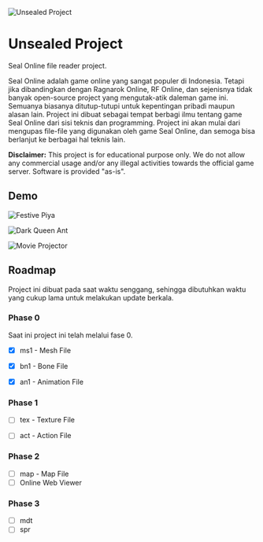 ![Unsealed Project](https://github.com/feryandi/unsealed/tree/main/docs/assets/unsealed.png)

# Unsealed Project
Seal Online file reader project. 

Seal Online adalah game online yang sangat populer di Indonesia. Tetapi jika dibandingkan dengan Ragnarok Online, RF Online, dan sejenisnya tidak banyak open-source project yang mengutak-atik daleman game ini. Semuanya biasanya ditutup-tutupi untuk kepentingan pribadi maupun alasan lain. Project ini dibuat sebagai tempat berbagi ilmu tentang game Seal Online dari sisi teknis dan programming. Project ini akan mulai dari mengupas file-file yang digunakan oleh game Seal Online, dan semoga bisa berlanjut ke berbagai hal teknis lain.

**Disclaimer:** This project is for educational purpose only. We do not allow any commercial usage and/or any illegal activities towards the official game server. Software is provided "as-is".


## Demo

![Festive Piya](https://github.com/feryandi/unsealed/tree/main/docs/assets/festive_piya.gif)

![Dark Queen Ant](https://github.com/feryandi/unsealed/tree/main/docs/assets/dark_queen_ant.gif)

![Movie Projector](https://github.com/feryandi/unsealed/tree/main/docs/assets/movie_projector.png)


## Roadmap
Project ini dibuat pada saat waktu senggang, sehingga dibutuhkan waktu yang cukup lama untuk melakukan update berkala.


### Phase 0
Saat ini project ini telah melalui fase 0.

- [x] ms1 - Mesh File
- [x] bn1 - Bone File
- [x] an1 - Animation File


### Phase 1

- [ ] tex - Texture File
- [ ] act - Action File


### Phase 2

- [ ] map - Map File
- [ ] Online Web Viewer

### Phase 3

- [ ] mdt
- [ ] spr
